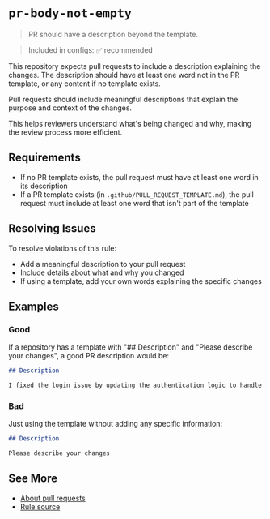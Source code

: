 # `pr-body-not-empty`

> PR should have a description beyond the template.

> Included in configs: ✅ recommended

This repository expects pull requests to include a description explaining the changes.
The description should have at least one word not in the PR template, or any content if no template exists.

Pull requests should include meaningful descriptions that explain the purpose and context of the changes.

This helps reviewers understand what's being changed and why, making the review process more efficient.

## Requirements

- If no PR template exists, the pull request must have at least one word in its description
- If a PR template exists (in `.github/PULL_REQUEST_TEMPLATE.md`), the pull request must include at least one word that isn't part of the template

## Resolving Issues

To resolve violations of this rule:

- Add a meaningful description to your pull request
- Include details about what and why you changed
- If using a template, add your own words explaining the specific changes

## Examples

### Good

If a repository has a template with "## Description" and "Please describe your changes", a good PR description would be:

```markdown
## Description

I fixed the login issue by updating the authentication logic to handle expired tokens properly.
```

### Bad

Just using the template without adding any specific information:

```markdown
## Description

Please describe your changes
```

## See More

- [About pull requests](https://docs.github.com/en/github/collaborating-with-pull-requests/proposing-changes-to-your-work-with-pull-requests/about-pull-requests)
- [Rule source](../../src/rules/prBodyNotEmpty.ts)
